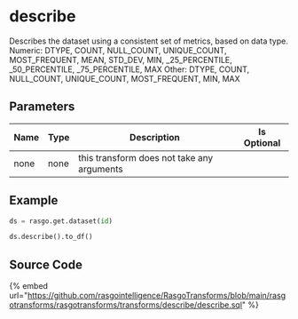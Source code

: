 

# describe

Describes the dataset using a consistent set of metrics, based on data type.
Numeric: DTYPE, COUNT, NULL_COUNT, UNIQUE_COUNT, MOST_FREQUENT, MEAN, STD_DEV, MIN, _25_PERCENTILE, _50_PERCENTILE, _75_PERCENTILE, MAX
Other: DTYPE, COUNT, NULL_COUNT, UNIQUE_COUNT, MOST_FREQUENT, MIN, MAX


## Parameters

| Name | Type |                Description                 | Is Optional |
| ---- | ---- | ------------------------------------------ | ----------- |
| none | none | this transform does not take any arguments |             |


## Example

```python
ds = rasgo.get.dataset(id)

ds.describe().to_df()
```

## Source Code

{% embed url="https://github.com/rasgointelligence/RasgoTransforms/blob/main/rasgotransforms/rasgotransforms/transforms/describe/describe.sql" %}

